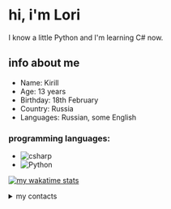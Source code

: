 # hi, i'm Lori
I know a little Python and I'm learning C# now.

## info about me
- Name: Kirill
- Age: 13 years
- Birthday: 18th February
- Country: Russia
- Languages: Russian, some English


### programming languages:
- ![csharp](https://img.shields.io/static/v1?label=&message=C%23&color=191919&style=for-the-badge&logo=C%20Sharp&logoColor=239120)
- ![Python](https://img.shields.io/badge/python-191919?style=for-the-badge&logo=python&logoColor=ffdd54)

[![my wakatime stats](https://github-readme-stats.vercel.app/api/wakatime?username=DeathOfALori&theme=radical)](https://wakatime.com/@DeathOfALori)

<details>
  <summary>my contacts</summary>
  <b>Telegram:</b> <a href="https://l1wtt.t.me/">l1wtt</a><br>
  <b>Discord:</b>l1wt<br>
</details>
